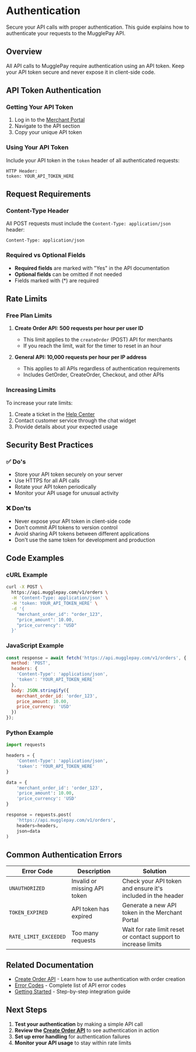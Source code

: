 # Authentication

Secure your API calls with proper authentication. This guide explains how to authenticate your requests to the MugglePay API.

## Overview

All API calls to MugglePay require authentication using an API token. Keep your API token secure and never expose it in client-side code.

## API Token Authentication

### Getting Your API Token

1. Log in to the [Merchant Portal](https://merchants.mugglepay.com/)
2. Navigate to the API section
3. Copy your unique API token

### Using Your API Token

Include your API token in the `token` header of all authenticated requests:

```http
HTTP Header: 
token: YOUR_API_TOKEN_HERE
```

## Request Requirements

### Content-Type Header

All POST requests must include the `Content-Type: application/json` header:

```http
Content-Type: application/json
```

### Required vs Optional Fields

- **Required fields** are marked with "Yes" in the API documentation
- **Optional fields** can be omitted if not needed
- Fields marked with (*) are required

## Rate Limits

### Free Plan Limits

1. **Create Order API: 500 requests per hour per user ID**
   - This limit applies to the `createOrder` (POST) API for merchants
   - If you reach the limit, wait for the timer to reset in an hour

2. **General API: 10,000 requests per hour per IP address**
   - This applies to all APIs regardless of authentication requirements
   - Includes GetOrder, CreateOrder, Checkout, and other APIs

### Increasing Limits

To increase your rate limits:
1. Create a ticket in the [Help Center](https://merchants.mugglepay.com/help/ticketcreate)
2. Contact customer service through the chat widget
3. Provide details about your expected usage

## Security Best Practices

### ✅ Do's
- Store your API token securely on your server
- Use HTTPS for all API calls
- Rotate your API token periodically
- Monitor your API usage for unusual activity

### ❌ Don'ts
- Never expose your API token in client-side code
- Don't commit API tokens to version control
- Avoid sharing API tokens between different applications
- Don't use the same token for development and production

## Code Examples

### cURL Example

```bash
curl -X POST \
  https://api.mugglepay.com/v1/orders \
  -H 'Content-Type: application/json' \
  -H 'token: YOUR_API_TOKEN_HERE' \
  -d '{
    "merchant_order_id": "order_123",
    "price_amount": 10.00,
    "price_currency": "USD"
  }'
```

### JavaScript Example

```javascript
const response = await fetch('https://api.mugglepay.com/v1/orders', {
  method: 'POST',
  headers: {
    'Content-Type': 'application/json',
    'token': 'YOUR_API_TOKEN_HERE'
  },
  body: JSON.stringify({
    merchant_order_id: 'order_123',
    price_amount: 10.00,
    price_currency: 'USD'
  })
});
```

### Python Example

```python
import requests

headers = {
    'Content-Type': 'application/json',
    'token': 'YOUR_API_TOKEN_HERE'
}

data = {
    'merchant_order_id': 'order_123',
    'price_amount': 10.00,
    'price_currency': 'USD'
}

response = requests.post(
    'https://api.mugglepay.com/v1/orders',
    headers=headers,
    json=data
)
```

## Common Authentication Errors

| Error Code | Description | Solution |
|------------|-------------|----------|
| `UNAUTHORIZED` | Invalid or missing API token | Check your API token and ensure it's included in the header |
| `TOKEN_EXPIRED` | API token has expired | Generate a new API token in the Merchant Portal |
| `RATE_LIMIT_EXCEEDED` | Too many requests | Wait for rate limit reset or contact support to increase limits |

## Related Documentation

- [Create Order API](order/CreateOrder.md) - Learn how to use authentication with order creation
- [Error Codes](ErrorCodes.md) - Complete list of API error codes
- [Getting Started](faq/GetStarted.md) - Step-by-step integration guide

## Next Steps

1. **Test your authentication** by making a simple API call
2. **Review the [Create Order API](order/CreateOrder.md)** to see authentication in action
3. **Set up error handling** for authentication failures
4. **Monitor your API usage** to stay within rate limits
